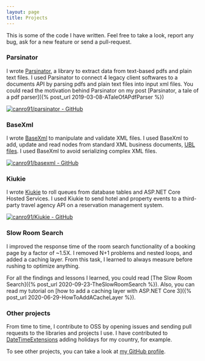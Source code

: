 ```yaml
---
layout: page
title: Projects
---
```


This is some of the code I have written. Feel free to take a look, report any bug, ask for a new feature or send a pull-request.

### Parsinator

I wrote [Parsinator](https://github.com/canro91/Parsinator), a library to extract data from text-based pdfs and plain text files. I used Parsinator to connect 4 legacy client softwares to a documents API by parsing pdfs and plain text files into input xml files. You could read the motivation behind Parsinator on my post [Parsinator, a tale of a pdf parser]({% post_url 2019-03-08-ATaleOfAPdfParser %})

[![canro91/parsinator - GitHub](https://gh-card.dev/repos/canro91/parsinator.svg)](https://github.com/canro91/parsinator)

### BaseXml

I wrote [BaseXml](https://github.com/canro91/BaseXml) to manipulate and validate XML files. I used BaseXml to add, update and read nodes from standard XML business documents, [UBL files](https://en.wikipedia.org/wiki/Universal_Business_Language). I used BaseXml to avoid serializing complex XML files.

[![canro91/basexml - GitHub](https://gh-card.dev/repos/canro91/basexml.svg)](https://github.com/canro91/basexml)

### Kiukie

I wrote [Kiukie](https://github.com/canro91/Kiukie) to roll queues from database tables and ASP.NET Core Hosted Services. I used Kiukie to send hotel and property events to a third-party travel agency API on a reservation management system.

[![canro91/Kiukie - GitHub](https://gh-card.dev/repos/canro91/Kiukie.svg)](https://github.com/canro91/Kiukie)

### Slow Room Search

I improved the response time of the room search functionality of a booking page by a factor of ~1.5X. I removed N+1 problems and nested loops, and added a caching layer. From this task, I learned to always measure before rushing to optimize anything.

For all the findings and lessons I learned, you could read [The Slow Room Search]({% post_url 2020-09-23-TheSlowRoomSearch %}). Also, you can read my tutorial on [how to add a caching layer with ASP.NET Core 3]({% post_url 2020-06-29-HowToAddACacheLayer %}).

### Other projects

From time to time, I contribute to OSS by opening issues and sending pull requests to the libraries and projects I use. I have contributed to [DateTimeExtensions](https://github.com/joaomatossilva/DateTimeExtensions) adding holidays for my country, for example.

To see other projects, you can take a look at [my GitHub profile](https://github.com/canro91).
